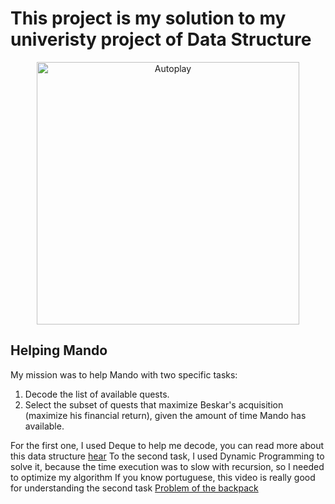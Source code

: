 # This project is my solution to my univeristy project of Data Structure
<p align="center">
  <img src="https://i.pinimg.com/originals/62/ef/e5/62efe5f69dd44434d90dc402e6212545.jpg" alt="Autoplay" width="420px"/>
</p>

## Helping Mando
My mission was to help Mando with two specific tasks: 
1. Decode the list of available quests. 
2. Select the subset of quests that maximize Beskar's acquisition (maximize his financial return), given the amount of time Mando has available.

For the first one, I used Deque to help me decode, you can read more about this data structure [hear](https://runestone.academy/ns/books/published//pythonds/BasicDS/WhatIsaDeque.html)
To the second task, I used Dynamic Programming to solve it, because the time execution was to slow with recursion, so I needed to optimize my algorithm
If you know portuguese, this video is really good for understanding the second task [Problem of the backpack](https://www.youtube.com/watch?v=PhDi025n5Uw&ab_channel=CarlaQuemDisse)

